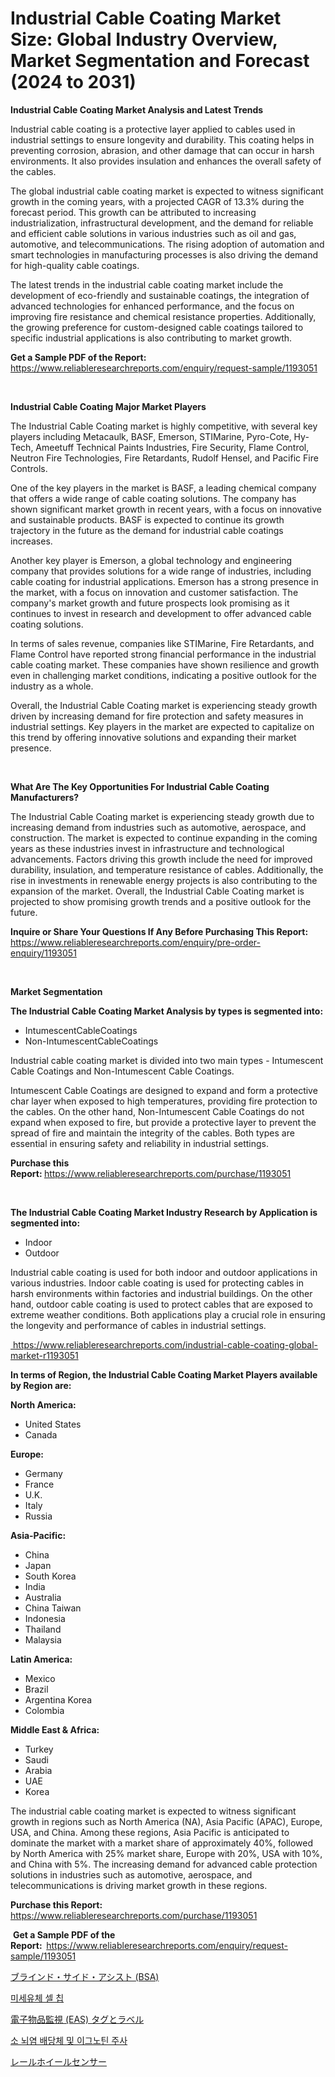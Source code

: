 <p><h1>Industrial Cable Coating Market Size: Global Industry Overview, Market Segmentation and Forecast (2024 to 2031)</h1></p><p><strong>Industrial Cable Coating Market Analysis and Latest Trends</strong></p>
<p><p>Industrial cable coating is a protective layer applied to cables used in industrial settings to ensure longevity and durability. This coating helps in preventing corrosion, abrasion, and other damage that can occur in harsh environments. It also provides insulation and enhances the overall safety of the cables.</p><p>The global industrial cable coating market is expected to witness significant growth in the coming years, with a projected CAGR of 13.3% during the forecast period. This growth can be attributed to increasing industrialization, infrastructural development, and the demand for reliable and efficient cable solutions in various industries such as oil and gas, automotive, and telecommunications. The rising adoption of automation and smart technologies in manufacturing processes is also driving the demand for high-quality cable coatings.</p><p>The latest trends in the industrial cable coating market include the development of eco-friendly and sustainable coatings, the integration of advanced technologies for enhanced performance, and the focus on improving fire resistance and chemical resistance properties. Additionally, the growing preference for custom-designed cable coatings tailored to specific industrial applications is also contributing to market growth.</p></p>
<p><strong>Get a Sample PDF of the Report:&nbsp;</strong> <a href="https://www.reliableresearchreports.com/enquiry/request-sample/1193051">https://www.reliableresearchreports.com/enquiry/request-sample/1193051</a></p>
<p>&nbsp;</p>
<p><strong>Industrial Cable Coating Major Market Players</strong></p>
<p><p>The Industrial Cable Coating market is highly competitive, with several key players including Metacaulk, BASF, Emerson, STIMarine, Pyro-Cote, Hy-Tech, Ameetuff Technical Paints Industries, Fire Security, Flame Control, Neutron Fire Technologies, Fire Retardants, Rudolf Hensel, and Pacific Fire Controls.</p><p>One of the key players in the market is BASF, a leading chemical company that offers a wide range of cable coating solutions. The company has shown significant market growth in recent years, with a focus on innovative and sustainable products. BASF is expected to continue its growth trajectory in the future as the demand for industrial cable coatings increases.</p><p>Another key player is Emerson, a global technology and engineering company that provides solutions for a wide range of industries, including cable coating for industrial applications. Emerson has a strong presence in the market, with a focus on innovation and customer satisfaction. The company's market growth and future prospects look promising as it continues to invest in research and development to offer advanced cable coating solutions.</p><p>In terms of sales revenue, companies like STIMarine, Fire Retardants, and Flame Control have reported strong financial performance in the industrial cable coating market. These companies have shown resilience and growth even in challenging market conditions, indicating a positive outlook for the industry as a whole.</p><p>Overall, the Industrial Cable Coating market is experiencing steady growth driven by increasing demand for fire protection and safety measures in industrial settings. Key players in the market are expected to capitalize on this trend by offering innovative solutions and expanding their market presence.</p></p>
<p>&nbsp;</p>
<p><strong>What Are The Key Opportunities For Industrial Cable Coating Manufacturers?</strong></p>
<p><p>The Industrial Cable Coating market is experiencing steady growth due to increasing demand from industries such as automotive, aerospace, and construction. The market is expected to continue expanding in the coming years as these industries invest in infrastructure and technological advancements. Factors driving this growth include the need for improved durability, insulation, and temperature resistance of cables. Additionally, the rise in investments in renewable energy projects is also contributing to the expansion of the market. Overall, the Industrial Cable Coating market is projected to show promising growth trends and a positive outlook for the future.</p></p>
<p><strong>Inquire or Share Your Questions If Any Before Purchasing This Report:</strong> <a href="https://www.reliableresearchreports.com/enquiry/pre-order-enquiry/1193051">https://www.reliableresearchreports.com/enquiry/pre-order-enquiry/1193051</a></p>
<p>&nbsp;</p>
<p><strong>Market Segmentation</strong></p>
<p><strong>The Industrial Cable Coating Market Analysis by types is segmented into:</strong></p>
<p><ul><li>IntumescentCableCoatings</li><li>Non-IntumescentCableCoatings</li></ul></p>
<p><p>Industrial cable coating market is divided into two main types - Intumescent Cable Coatings and Non-Intumescent Cable Coatings. </p><p>Intumescent Cable Coatings are designed to expand and form a protective char layer when exposed to high temperatures, providing fire protection to the cables. On the other hand, Non-Intumescent Cable Coatings do not expand when exposed to fire, but provide a protective layer to prevent the spread of fire and maintain the integrity of the cables. Both types are essential in ensuring safety and reliability in industrial settings.</p></p>
<p><strong>Purchase this Report:&nbsp;</strong><a href="https://www.reliableresearchreports.com/purchase/1193051">https://www.reliableresearchreports.com/purchase/1193051</a></p>
<p>&nbsp;</p>
<p><strong>The Industrial Cable Coating Market Industry Research by Application is segmented into:</strong></p>
<p><ul><li>Indoor</li><li>Outdoor</li></ul></p>
<p><p>Industrial cable coating is used for both indoor and outdoor applications in various industries. Indoor cable coating is used for protecting cables in harsh environments within factories and industrial buildings. On the other hand, outdoor cable coating is used to protect cables that are exposed to extreme weather conditions. Both applications play a crucial role in ensuring the longevity and performance of cables in industrial settings.</p></p>
<p><a href="https://www.reliableresearchreports.com/industrial-cable-coating-global-market-r1193051">&nbsp;https://www.reliableresearchreports.com/industrial-cable-coating-global-market-r1193051</a></p>
<p><strong>In terms of Region, the Industrial Cable Coating Market Players available by Region are:</strong></p>
<p>
    <p> <strong> North America: </strong>
        <ul>
            <li>United States</li>
            <li>Canada</li>
        </ul>
        </p> 
    <p> <strong> Europe: </strong>
        <ul>
            <li>Germany</li>
            <li>France</li>
            <li>U.K.</li>
            <li>Italy</li>
            <li>Russia</li>
        </ul>
        </p> 
    <p> <strong> Asia-Pacific: </strong>
        <ul>
            <li>China</li>
            <li>Japan</li>
            <li>South Korea</li>
            <li>India</li>
            <li>Australia</li>
            <li>China Taiwan</li>
            <li>Indonesia</li>
            <li>Thailand</li>
            <li>Malaysia</li>
        </ul>
        </p> 
    <p> <strong> Latin America: </strong>
        <ul>
            <li>Mexico</li>
            <li>Brazil</li>
            <li>Argentina Korea</li>
            <li>Colombia</li>
        </ul>
        </p> 
    <p> <strong> Middle East & Africa: </strong>
        <ul>
            <li>Turkey</li>
            <li>Saudi</li>
            <li>Arabia</li>
            <li>UAE</li>
            <li>Korea</li>
        </ul>
    </p>
    </p>
<p><p>The industrial cable coating market is expected to witness significant growth in regions such as North America (NA), Asia Pacific (APAC), Europe, USA, and China. Among these regions, Asia Pacific is anticipated to dominate the market with a market share of approximately 40%, followed by North America with 25% market share, Europe with 20%, USA with 10%, and China with 5%. The increasing demand for advanced cable protection solutions in industries such as automotive, aerospace, and telecommunications is driving market growth in these regions.</p></p>
<p><strong>Purchase this Report: </strong><a href="https://www.reliableresearchreports.com/purchase/1193051">https://www.reliableresearchreports.com/purchase/1193051</a></p>
<p>&nbsp;<strong>Get a Sample PDF of the Report:&nbsp;&nbsp;</strong><a href="https://www.reliableresearchreports.com/enquiry/request-sample/1193051">https://www.reliableresearchreports.com/enquiry/request-sample/1193051</a></p>
<p><strong></strong></p>
<p><p><a href="https://github.com/mathieurico66/Market-Research-Report-List-1/blob/main/543457191154.md">ブラインド・サイド・アシスト (BSA)</a></p><p><a href="https://github.com/BrettWeberrt8767765/Market-Research-Report-List-1/blob/main/327574684413.md">미세유체 셀 칩</a></p><p><a href="https://medium.com/@hugofirst21/%E9%9B%BB%E5%AD%90%E8%A8%98%E4%BA%8B%E7%9B%A3%E8%A6%96-eas-%E3%82%BF%E3%82%B0%E3%81%8A%E3%82%88%E3%81%B3%E3%83%A9%E3%83%99%E3%83%AB%E5%B8%82%E5%A0%B4%E3%81%AF-%E5%B8%82%E5%A0%B4%E3%82%B7%E3%82%A7%E3%82%A2-%E8%A6%8F%E6%A8%A1-2031%E5%B9%B4%E3%81%BE%E3%81%A7%E3%81%AE%E4%BA%88%E6%B8%AC%E3%81%AB%E7%84%A6%E7%82%B9%E3%82%92%E5%BD%93%E3%81%A6%E3%81%A6%E3%81%84%E3%81%BE%E3%81%99-c49ae47dadd8">電子物品監視 (EAS) タグとラベル</a></p><p><a href="https://medium.com/@genius6587678/%EC%86%8C%EB%87%8C-%EB%8B%B9%ED%99%94%EC%A0%9C-%EB%B0%8F-%EC%9D%B4%EA%B7%B8%EB%85%B8%ED%8B%B4-%EC%A3%BC%EC%82%AC-%EC%8B%9C%EC%9E%A5-%EA%B2%BD%EC%9F%81-%EB%B6%84%EC%84%9D-%EC%8B%9C%EC%9E%A5-%EB%8F%99%ED%96%A5-%EB%B0%8F-2031%EB%85%84%EA%B9%8C%EC%A7%80%EC%9D%98-%EC%98%88%EC%B8%A1-2c0ec14d0a08">소 뇌염 배당체 및 이그노틴 주사</a></p><p><a href="https://medium.com/@kelscdowell78456/2024%E5%B9%B4%E3%81%8B%E3%82%892031%E5%B9%B4%E3%81%BE%E3%81%A7%E3%81%AE%E6%9C%9F%E9%96%93%E3%81%AB%E4%BA%88%E6%B8%AC%E3%81%95%E3%82%8C%E3%81%9F-%E3%83%AC%E3%83%BC%E3%83%AB%E3%83%9B%E3%82%A4%E3%83%BC%E3%83%AB%E3%82%BB%E3%83%B3%E3%82%B5%E3%83%BC%E5%B8%82%E5%A0%B4%E3%81%AE%E5%88%86%E6%9E%90%E3%81%A8%E8%A6%8F%E6%A8%A1%E4%BA%88%E6%B8%AC-6bf406dbd958">レールホイールセンサー</a></p></p>